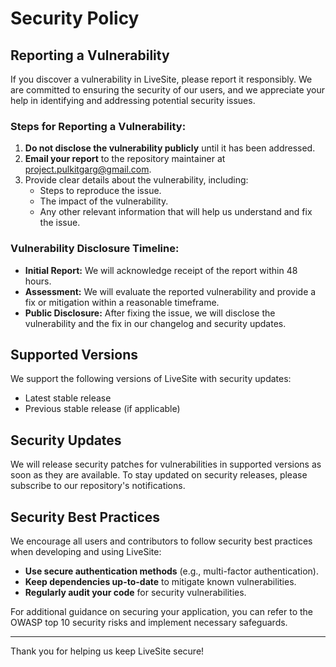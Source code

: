 # Security Policy

## Reporting a Vulnerability

If you discover a vulnerability in LiveSite, please report it responsibly. We are committed to ensuring the security of our users, and we appreciate your help in identifying and addressing potential security issues.

### Steps for Reporting a Vulnerability:

1. **Do not disclose the vulnerability publicly** until it has been addressed.
2. **Email your report** to the repository maintainer at [project.pulkitgarg@gmail.com](mailto:project.pulkitgarg@gmail.com).
3. Provide clear details about the vulnerability, including:
   - Steps to reproduce the issue.
   - The impact of the vulnerability.
   - Any other relevant information that will help us understand and fix the issue.

### Vulnerability Disclosure Timeline:

- **Initial Report:** We will acknowledge receipt of the report within 48 hours.
- **Assessment:** We will evaluate the reported vulnerability and provide a fix or mitigation within a reasonable timeframe.
- **Public Disclosure:** After fixing the issue, we will disclose the vulnerability and the fix in our changelog and security updates.

## Supported Versions

We support the following versions of LiveSite with security updates:

- Latest stable release
- Previous stable release (if applicable)

## Security Updates

We will release security patches for vulnerabilities in supported versions as soon as they are available. To stay updated on security releases, please subscribe to our repository's notifications.

## Security Best Practices

We encourage all users and contributors to follow security best practices when developing and using LiveSite:

- **Use secure authentication methods** (e.g., multi-factor authentication).
- **Keep dependencies up-to-date** to mitigate known vulnerabilities.
- **Regularly audit your code** for security vulnerabilities.

For additional guidance on securing your application, you can refer to the OWASP top 10 security risks and implement necessary safeguards.

---

Thank you for helping us keep LiveSite secure!
